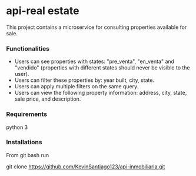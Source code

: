 # api-real estate

This project contains a microservice for consulting properties available for sale.

### Functionalities

- Users can see properties with states: "pre_venta", "en_venta" and "vendido" (properties with different states should never be visible to the user).
- Users can filter these properties by: year built, city, state.
- Users can apply multiple filters on the same query.
- Users can view the following property information: address, city, state, sale price, and description.

### Requirements
python 3

### Installations
From git bash run

git clone https://github.com/KevinSantiago123/api-inmobiliaria.git
